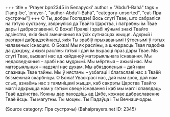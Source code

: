 +++
title = 'Prayer bpn2345 in Беларускі'
author = "Abdu'l-Bahá"
tags = ['lang-be', 'prayer-', "author-Abdu'l-Bahá", "category-unsorted", "cat-Пра сустрэчы"]
+++
О Ты, добры Госпадзе! Вось слугі Твае, што сабраліся на гэтую сустрэчу, звярнуліся да Твайго Царства, і патрэбны ім Твае дары і дабраславенні. О Божа! Праяві і зрабі яўнымі знакі Твайго адзінства, якія былі змешчаныя ва ўсіх сутнасцях жыцця. Адкрый і разгарні дабрадзейнасці, якія Ты зрабіў прыхаванымі і ўтоенымі ў гэтых чалавечых існасцях.
О Божа! Мы як расліны, а шчодрасць Твая падобна да дажджу, ажыві расліны гэтыя і дай ім вырасці праз дары Твае. Мы слугі Твае, вызвалі нас ад кайданоў матэрыяльнага існавання. Мы недасведчаныя – зрабі нас мудрымі. Мы мёртвыя – ажыві нас. Мы матэрыяльныя – надзялі нас духам. Мы абяздоленыя – дай нам спазнаць Твае тайны. Мы ў нястачы – узбагаці і благаславі нас з Тваёй бязмежнай скарбніцы. О Божа! Уваскрасі нас, дай нам зрок, дай нам слых, азнаёмь нас з таямніцамі жыцця, каб сакрэты Царства Твайго маглі адкрыцца нам у гэтым свеце існавання і каб мы маглі спавядаць Тваё адзінства. Кожны дар паходзіць ад Цябе, кожнае дабраславенне Тваё ёсць. 
Ты магутны. Ты моцны. Ты Падаўца і Ты Вечнашчодры.

(Source category: Пра сустрэчы)
(Bahaiprayers.net ID: 2345)
